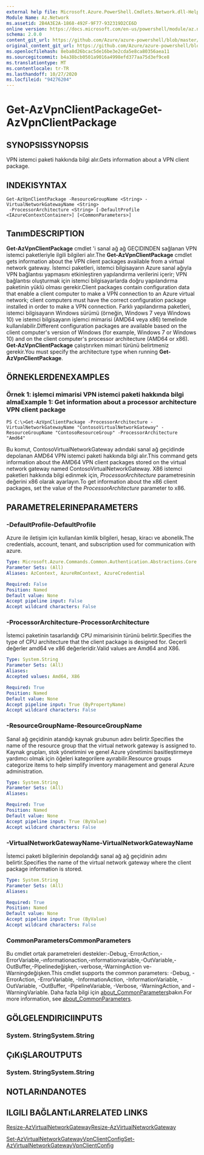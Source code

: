 ```yaml
---
external help file: Microsoft.Azure.PowerShell.Cmdlets.Network.dll-Help.xml
Module Name: Az.Network
ms.assetid: 2B4A3E2A-1868-492F-9F77-932319D2CE6D
online version: https://docs.microsoft.com/en-us/powershell/module/az.network/get-azvpnclientpackage
schema: 2.0.0
content_git_url: https://github.com/Azure/azure-powershell/blob/master/src/Network/Network/help/Get-AzVpnClientPackage.md
original_content_git_url: https://github.com/Azure/azure-powershell/blob/master/src/Network/Network/help/Get-AzVpnClientPackage.md
ms.openlocfilehash: 8eba8d26bcac5de16be3e2cda5e8ca80356aea11
ms.sourcegitcommit: b4a38bcb0501a9016a4998efd377aa75d3ef9ce8
ms.translationtype: MT
ms.contentlocale: tr-TR
ms.lasthandoff: 10/27/2020
ms.locfileid: "94276204"
---
```

# <span data-ttu-id="01a99-101">Get-AzVpnClientPackage</span><span class="sxs-lookup"><span data-stu-id="01a99-101">Get-AzVpnClientPackage</span></span>

## <span data-ttu-id="01a99-102">SYNOPSIS</span><span class="sxs-lookup"><span data-stu-id="01a99-102">SYNOPSIS</span></span>
<span data-ttu-id="01a99-103">VPN istemci paketi hakkında bilgi alır.</span><span class="sxs-lookup"><span data-stu-id="01a99-103">Gets information about a VPN client package.</span></span>

## <span data-ttu-id="01a99-104">INDEKI</span><span class="sxs-lookup"><span data-stu-id="01a99-104">SYNTAX</span></span>

```
Get-AzVpnClientPackage -ResourceGroupName <String> -VirtualNetworkGatewayName <String>
 -ProcessorArchitecture <String> [-DefaultProfile <IAzureContextContainer>] [<CommonParameters>]
```

## <span data-ttu-id="01a99-105">Tanım</span><span class="sxs-lookup"><span data-stu-id="01a99-105">DESCRIPTION</span></span>
<span data-ttu-id="01a99-106">**Get-AzVpnClientPackage** cmdlet 'i sanal ağ ağ GEÇIDINDEN sağlanan VPN istemci paketleriyle ilgili bilgileri alır.</span><span class="sxs-lookup"><span data-stu-id="01a99-106">The **Get-AzVpnClientPackage** cmdlet gets information about the VPN client packages available from a virtual network gateway.</span></span>
<span data-ttu-id="01a99-107">İstemci paketleri, istemci bilgisayarın Azure sanal ağıyla VPN bağlantısı yapmasını etkinleştiren yapılandırma verilerini içerir; VPN bağlantısı oluşturmak için istemci bilgisayarlarda doğru yapılandırma paketinin yüklü olması gerekir.</span><span class="sxs-lookup"><span data-stu-id="01a99-107">Client packages contain configuration data that enable a client computer to make a VPN connection to an Azure virtual network; client computers must have the correct configuration package installed in order to make a VPN connection.</span></span>
<span data-ttu-id="01a99-108">Farklı yapılandırma paketleri, istemci bilgisayarın Windows sürümü (örneğin, Windows 7 veya Windows 10) ve istemci bilgisayarın işlemci mimarisi (AMD64 veya x86) temelinde kullanılabilir.</span><span class="sxs-lookup"><span data-stu-id="01a99-108">Different configuration packages are available based on the client computer's version of Windows (for example, Windows 7 or Windows 10) and on the client computer's processor architecture (AMD64 or x86).</span></span>
<span data-ttu-id="01a99-109">**Get-AzVpnClientPackage** çalıştırırken mimari türünü belirtmeniz gerekir.</span><span class="sxs-lookup"><span data-stu-id="01a99-109">You must specify the architecture type when running **Get-AzVpnClientPackage**.</span></span>

## <span data-ttu-id="01a99-110">ÖRNEKLERDEN</span><span class="sxs-lookup"><span data-stu-id="01a99-110">EXAMPLES</span></span>

### <span data-ttu-id="01a99-111">Örnek 1: işlemci mimarisi VPN istemci paketi hakkında bilgi alma</span><span class="sxs-lookup"><span data-stu-id="01a99-111">Example 1: Get information about a processor architecture VPN client package</span></span>
```
PS C:\>Get-AzVpnClientPackage -ProcessorArchitecture -VirtualNetworkGatewayName "ContosoVirtualNetworkGateway" -ResourceGroupName "ContosoResourceGroup" -ProcessorArchitecture "Amd64"
```

<span data-ttu-id="01a99-112">Bu komut, ContosoVirtualNetworkGateway adındaki sanal ağ geçidinde depolanan AMD64 VPN istemci paketi hakkında bilgi alır.</span><span class="sxs-lookup"><span data-stu-id="01a99-112">This command gets information about the AMD64 VPN client packages stored on the virtual network gateway named ContosoVirtualNetworkGateway.</span></span>
<span data-ttu-id="01a99-113">X86 istemci paketleri hakkında bilgi edinmek için, *ProcessorArchitecture* parametresinin değerini x86 olarak ayarlayın.</span><span class="sxs-lookup"><span data-stu-id="01a99-113">To get information about the x86 client packages, set the value of the *ProcessorArchitecture* parameter to x86.</span></span>

## <span data-ttu-id="01a99-114">PARAMETRELERINE</span><span class="sxs-lookup"><span data-stu-id="01a99-114">PARAMETERS</span></span>

### <span data-ttu-id="01a99-115">-DefaultProfile</span><span class="sxs-lookup"><span data-stu-id="01a99-115">-DefaultProfile</span></span>
<span data-ttu-id="01a99-116">Azure ile iletişim için kullanılan kimlik bilgileri, hesap, kiracı ve abonelik.</span><span class="sxs-lookup"><span data-stu-id="01a99-116">The credentials, account, tenant, and subscription used for communication with azure.</span></span>

```yaml
Type: Microsoft.Azure.Commands.Common.Authentication.Abstractions.Core.IAzureContextContainer
Parameter Sets: (All)
Aliases: AzContext, AzureRmContext, AzureCredential

Required: False
Position: Named
Default value: None
Accept pipeline input: False
Accept wildcard characters: False
```

### <span data-ttu-id="01a99-117">-ProcessorArchitecture</span><span class="sxs-lookup"><span data-stu-id="01a99-117">-ProcessorArchitecture</span></span>
<span data-ttu-id="01a99-118">İstemci paketinin tasarlandığı CPU mimarisinin türünü belirtir.</span><span class="sxs-lookup"><span data-stu-id="01a99-118">Specifies the type of CPU architecture that the client package is designed for.</span></span>
<span data-ttu-id="01a99-119">Geçerli değerler amd64 ve x86 değerleridir.</span><span class="sxs-lookup"><span data-stu-id="01a99-119">Valid values are Amd64 and X86.</span></span>

```yaml
Type: System.String
Parameter Sets: (All)
Aliases:
Accepted values: Amd64, X86

Required: True
Position: Named
Default value: None
Accept pipeline input: True (ByPropertyName)
Accept wildcard characters: False
```

### <span data-ttu-id="01a99-120">-ResourceGroupName</span><span class="sxs-lookup"><span data-stu-id="01a99-120">-ResourceGroupName</span></span>
<span data-ttu-id="01a99-121">Sanal ağ geçidinin atandığı kaynak grubunun adını belirtir.</span><span class="sxs-lookup"><span data-stu-id="01a99-121">Specifies the name of the resource group that the virtual network gateway is assigned to.</span></span>
<span data-ttu-id="01a99-122">Kaynak grupları, stok yönetimini ve genel Azure yönetimini basitleştirmeye yardımcı olmak için öğeleri kategorilere ayırabilir.</span><span class="sxs-lookup"><span data-stu-id="01a99-122">Resource groups categorize items to help simplify inventory management and general Azure administration.</span></span>

```yaml
Type: System.String
Parameter Sets: (All)
Aliases:

Required: True
Position: Named
Default value: None
Accept pipeline input: True (ByValue)
Accept wildcard characters: False
```

### <span data-ttu-id="01a99-123">-VirtualNetworkGatewayName</span><span class="sxs-lookup"><span data-stu-id="01a99-123">-VirtualNetworkGatewayName</span></span>
<span data-ttu-id="01a99-124">İstemci paketi bilgilerinin depolandığı sanal ağ ağ geçidinin adını belirtir.</span><span class="sxs-lookup"><span data-stu-id="01a99-124">Specifies the name of the virtual network gateway where the client package information is stored.</span></span>

```yaml
Type: System.String
Parameter Sets: (All)
Aliases:

Required: True
Position: Named
Default value: None
Accept pipeline input: True (ByValue)
Accept wildcard characters: False
```

### <span data-ttu-id="01a99-125">CommonParameters</span><span class="sxs-lookup"><span data-stu-id="01a99-125">CommonParameters</span></span>
<span data-ttu-id="01a99-126">Bu cmdlet ortak parametreleri destekler:-Debug,-ErrorAction,-ErrorVariable,-ınformationaction,-ınformationvariable,-OutVariable,-OutBuffer,-Pipelinedeğişken,-verbose,-WarningAction ve-Warningdeğişken.</span><span class="sxs-lookup"><span data-stu-id="01a99-126">This cmdlet supports the common parameters: -Debug, -ErrorAction, -ErrorVariable, -InformationAction, -InformationVariable, -OutVariable, -OutBuffer, -PipelineVariable, -Verbose, -WarningAction, and -WarningVariable.</span></span> <span data-ttu-id="01a99-127">Daha fazla bilgi için [about_CommonParameters](http://go.microsoft.com/fwlink/?LinkID=113216)bakın.</span><span class="sxs-lookup"><span data-stu-id="01a99-127">For more information, see [about_CommonParameters](http://go.microsoft.com/fwlink/?LinkID=113216).</span></span>

## <span data-ttu-id="01a99-128">GÖLGELENDIRICI</span><span class="sxs-lookup"><span data-stu-id="01a99-128">INPUTS</span></span>

### <span data-ttu-id="01a99-129">System. String</span><span class="sxs-lookup"><span data-stu-id="01a99-129">System.String</span></span>

## <span data-ttu-id="01a99-130">ÇıKıŞLAR</span><span class="sxs-lookup"><span data-stu-id="01a99-130">OUTPUTS</span></span>

### <span data-ttu-id="01a99-131">System. String</span><span class="sxs-lookup"><span data-stu-id="01a99-131">System.String</span></span>

## <span data-ttu-id="01a99-132">NOTLARıNDA</span><span class="sxs-lookup"><span data-stu-id="01a99-132">NOTES</span></span>

## <span data-ttu-id="01a99-133">ILGILI BAĞLANTıLAR</span><span class="sxs-lookup"><span data-stu-id="01a99-133">RELATED LINKS</span></span>

[<span data-ttu-id="01a99-134">Resize-AzVirtualNetworkGateway</span><span class="sxs-lookup"><span data-stu-id="01a99-134">Resize-AzVirtualNetworkGateway</span></span>](./Resize-AzVirtualNetworkGateway.md)

[<span data-ttu-id="01a99-135">Set-AzVirtualNetworkGatewayVpnClientConfig</span><span class="sxs-lookup"><span data-stu-id="01a99-135">Set-AzVirtualNetworkGatewayVpnClientConfig</span></span>](./Set-AzVirtualNetworkGatewayVpnClientConfig.md)


